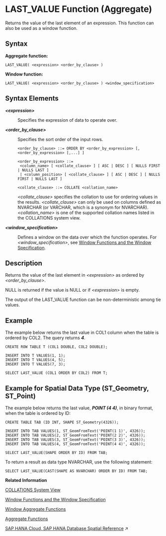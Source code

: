 <!-- loio32e95b7fac5c4b489d938c11ce5b4695 -->

# LAST\_VALUE Function \(Aggregate\)

Returns the value of the last element of an expression. This function can also be used as a window function.



## Syntax

**Aggregate function:**

```
LAST_VALUE( <expression> <order_by_clause> )
```

**Window function:**

```
LAST_VALUE( <expression> <order_by_clause> ) <window_specification>
```



<a name="loio32e95b7fac5c4b489d938c11ce5b4695__section_whf_lbl_w2b"/>

## Syntax Elements


<dl>
<dt><b>

*<expression\>*

</b></dt>
<dd>

Specifies the expression of data to operate over.



</dd><dt><b>

*<order\_by\_clause\>*

</b></dt>
<dd>

Specifies the sort order of the input rows.

```
<order_by_clause> ::= ORDER BY <order_by_expression> [, <order_by_expression> [,...] ]

<order_by_expression> ::= 
 <column_name> [ <collate_clause> ] [ ASC | DESC ] [ NULLS FIRST | NULLS LAST ] 
 | <column_position> [ <collate_clause> ] [ ASC | DESC ] [ NULLS FIRST | NULLS LAST ] 

<collate_clause> ::= COLLATE <collation_name>
```

*<collate\_clause\>* specifies the collation to use for ordering values in the results. *<collate\_clause\>* can only be used on columns defined as NVARCHAR \(or VARCHAR, which is a synonym for NVARCHAR\).*<collation\_name\>* is one of the supported collation names listed in the COLLATIONS system view.



</dd><dt><b>

*<window\_specification\>*

</b></dt>
<dd>

Defines a window on the data over which the function operates. For *<window\_specification\>*, see [Window Functions and the Window Specification](window-functions-and-the-window-specification-20a3533.md).



</dd>
</dl>



## Description

Returns the value of the last element in *<expression\>* as ordered by *<order\_by\_clause\>*.

NULL is returned if the value is NULL or if *<expression\>* is empty.

The output of the LAST\_VALUE function can be non-deterministic among tie values.



## Example

The example below returns the last value in COL1 column when the table is ordered by COL2. The query returns ***4***.

```
CREATE ROW TABLE T (COL1 DOUBLE, COL2 DOUBLE);

INSERT INTO T VALUES(1, 1);
INSERT INTO T VALUES(4, 5);
INSERT INTO T VALUES(7, 3);

SELECT LAST_VALUE (COL1 ORDER BY COL2) FROM T;
```



<a name="loio32e95b7fac5c4b489d938c11ce5b4695__section_exq_cfs_qxb"/>

## Example for Spatial Data Type \(ST\_Geometry, ST\_Point\)

The example below returns the last value, ***POINT \(4 4\)***, in binary format, when the table is ordered by ID:

```
CREATE TABLE TAB (ID INT, SHAPE ST_Geometry(4326));

INSERT INTO TAB VALUES(1, ST_GeomFromText('POINT(1 1)', 4326));
INSERT INTO TAB VALUES(2, ST_GeomFromText('POINT(2 2)', 4326));
INSERT INTO TAB VALUES(3, ST_GeomFromText('POINT(3 3)', 4326));
INSERT INTO TAB VALUES(4, ST_GeomFromText('POINT(4 4)', 4326));

SELECT LAST_VALUE(SHAPE ORDER BY ID) FROM TAB;
```

To return a result as data type NVARCHAR, use the following statement:

```
SELECT LAST_VALUE(CAST(SHAPE AS NVARCHAR) ORDER BY ID) FROM TAB;
```

**Related Information**  


[COLLATIONS System View](../../020-System-Views-Reference/021-System-Views/collations-system-view-57ff6fd.md "Provides the list of collations that can be specified in an ORDER BY clause.")

[Window Functions and the Window Specification](window-functions-and-the-window-specification-20a3533.md "Window functions allow you to perform analytic operations over a set of input rows.")

[Window Aggregate Functions](window-aggregate-functions-ee3c26a.md "Some aggregate functions can be used as window functions over a window specification.")

[Aggregate Functions](aggregate-functions-6fff7f0.md "Aggregate functions are analytic functions that calculate an aggregate value based on a group of rows.")

[SAP HANA Cloud, SAP HANA Database Spatial Reference](https://help.sap.com/viewer/bc9e455fe75541b8a248b4c09b086cf5/2023_4_QRC/en-US/e1c934157bd14021a3b43b5822b2cbe9.html "This guide is the entry point for SAP HANA Spatial capabilities.") :arrow_upper_right:


